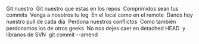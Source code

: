 Git nuestro  
Git nuestro que estas en los repos  
Comprimidos sean tus commits  
Venga a nosotros tu log  
En el local como en el remote  
Danos hoy nuestro pull de cada día  
Perdona nuestros conﬂictos  
Como también perdonamos los de otros geeks  
No nos dejes caer en detached HEAD  
y líbranos de SVN  
git commit --amend
